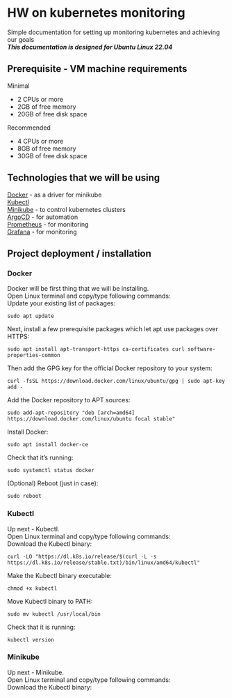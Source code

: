 # HW on kubernetes monitoring
Simple documentation for setting up monitoring kubernetes and achieving our goals <br>
_**This documentation is designed for Ubuntu Linux 22.04**_
## Prerequisite - VM machine requirements
Minimal <br> 
* 2 CPUs or more<br>
* 2GB of free memory<br>
* 20GB of free disk space<br>

Recommended <br> 
* 4 CPUs or more<br>
* 8GB of free memory<br>
* 30GB of free disk space<br>

## Technologies that we will be using
[Docker](https://docs.docker.com/engine/install/ubuntu/ "Docker main") - as a driver for minikube <br>
[Kubectl](https://kubernetes.io/docs/tasks/tools/ "Kubectl main") <br>
[Minikube](https://minikube.sigs.k8s.io/docs/start/ "Minikube main") - to control kubernetes clusters <br>
[ArgoCD](https://argo-cd.readthedocs.io/en/stable/getting_started/ "ArgoCD main") - for automation <br>
[Prometheus](https://prometheus.io/docs/prometheus/latest/installation/ "Prometheus main") - for monitoring<br>
[Grafana](https://grafana.com/docs/grafana/latest/setup-grafana/installation/ "Grafana main") - for monitoring<br>

## Project deployment / installation
### Docker
Docker will be first thing that we will be installing. <br>
Open Linux terminal and copy/type following commands: <br>
Update your existing list of packages: <br>
```
sudo apt update
```
Next, install a few prerequisite packages which let apt use packages over HTTPS: <br>
```
sudo apt install apt-transport-https ca-certificates curl software-properties-common
```
Then add the GPG key for the official Docker repository to your system: <br>
```
curl -fsSL https://download.docker.com/linux/ubuntu/gpg | sudo apt-key add -
```
Add the Docker repository to APT sources: <br>
```
sudo add-apt-repository "deb [arch=amd64] https://download.docker.com/linux/ubuntu focal stable"
```
Install Docker: <br>
```
sudo apt install docker-ce
```
Check that it’s running: <br>
```
sudo systemctl status docker
```
(Optional) Reboot (just in case): <br>
```
sudo reboot
```
### Kubectl
Up next - Kubectl. <br>
Open Linux terminal and copy/type following commands: <br>
Download the Kubectl binary: <br>
```
curl -LO "https://dl.k8s.io/release/$(curl -L -s https://dl.k8s.io/release/stable.txt)/bin/linux/amd64/kubectl"
```
Make the Kubectl binary executable: <br>
```
chmod +x kubectl
```
Move Kubectl binary to PATH: <br>
```
sudo mv kubectl /usr/local/bin
```
Check that it is running: <br>
```
kubectl version
```
### Minikube
Up next - Minikube. <br>
Open Linux terminal and copy/type following commands: <br>
Download the Kubectl binary: <br>
